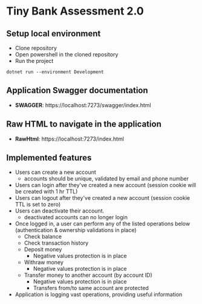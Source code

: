 # Tiny Bank Assessment 2.0

## Setup local environment

- Clone repository
- Open powershell in the cloned repository
- Run the project

```
dotnet run --environment Development
```

## Application Swagger documentation

- **SWAGGER**: https://localhost:7273/swagger/index.html

## Raw HTML to navigate in the application

- **RawHtml**: https://localhost:7273/index.html

## Implemented features

- Users can create a new account
  - accounts should be unique, validated by email and phone number
- Users can login after they've created a new account (session cookie will be created with 1 hr TTL)
- Users can logout after they've created a new account (session cookie TTL is set to zero)
- Users can deactivate their account.
  - deactivated accounts can no longer login
- Once logged in, a user can perform any of the listed operations below (authentication & ownership validations in place)
  - Check balance
  - Check transaction history
  - Deposit money
    - Negative values protection is in place
  - Withraw money
    - Negative values protection is in place
  - Transfer money to another account (by account ID)
    - Negative values protection is in place
    - Transfers from/to same account are protected
- Application is logging vast operations, providing useful information
